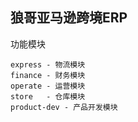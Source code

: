 狼哥亚马逊跨境ERP
---
功能模块
    
    express - 物流模块
    finance - 财务模块
    operate - 运营模块
    store   - 仓库模块
    product-dev - 产品开发模块
